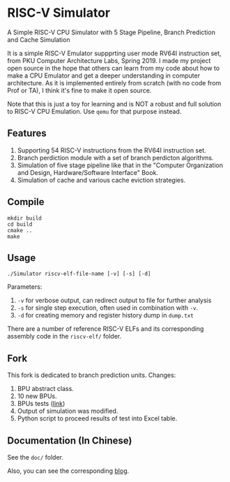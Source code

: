 # RISC-V Simulator

A Simple RISC-V CPU Simulator with 5 Stage Pipeline, Branch Prediction and Cache Simulation

It is a simple RISC-V Emulator suppprting user mode RV64I instruction set, from PKU Computer Architecture Labs, Spring 2019. I made my project open source in the hope that others can learn from my code about how to make a CPU Emulator and get a deeper understanding in computer architecture. As it is implemented entirely from scratch (with no code from Prof or TA), I think it's fine to make it open source.

Note that this is just a toy for learning and is NOT a robust and full solution to RISC-V CPU Emulation. Use `qemu` for that purpose instead.

## Features

1. Supporting 54 RISC-V instructions from the RV64I instruction set.
2. Branch perdiction module with a set of branch perdicton algorithms.
3. Simulation of five stage pipeline like that in the "Computer Organization and Design, Hardware/Software Interface" Book.
4. Simulation of cache and various cache eviction strategies.

## Compile

```
mkdir build
cd build
cmake ..
make
```

## Usage

```
./Simulator riscv-elf-file-name [-v] [-s] [-d]
```
Parameters:

1. `-v` for verbose output, can redirect output to file for further analysis
2. `-s` for single step execution, often used in combination with `-v`.
3. `-d` for creating memory and register history dump in `dump.txt`

There are a number of reference RISC-V ELFs and its corresponding assembly code in the `riscv-elf/` folder.

## Fork

This fork is dedicated to branch prediction units. 
Changes:
1. BPU abstract class.
2. 10 new BPUs.
3. BPUs tests ([link](bpu_tests))
4. Output of simulation was modified.
5. Python script to proceed results of test into Excel table.

## Documentation (In Chinese)

See the `doc/` folder.

Also, you can see the corresponding [blog](https://hehao98.github.io/posts/2019/03/riscv-simulator/).



